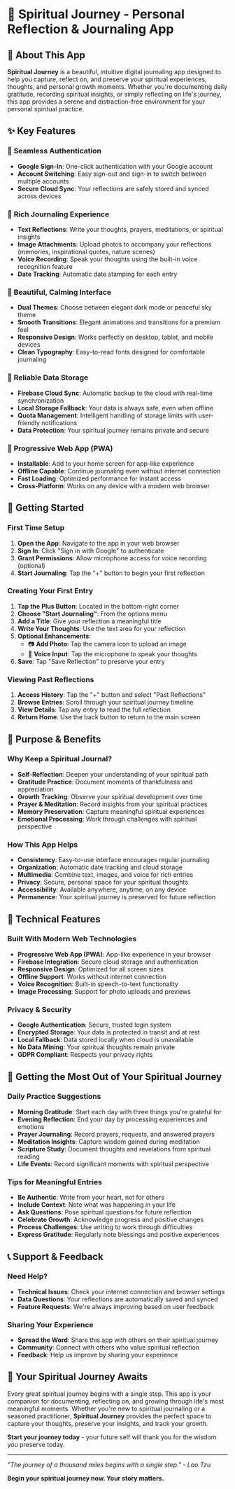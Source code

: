 # 🌟 Spiritual Journey - Personal Reflection & Journaling App

## 📖 About This App

**Spiritual Journey** is a beautiful, intuitive digital journaling app designed to help you capture, reflect on, and preserve your spiritual experiences, thoughts, and personal growth moments. Whether you're documenting daily gratitude, recording spiritual insights, or simply reflecting on life's journey, this app provides a serene and distraction-free environment for your personal spiritual practice.

## ✨ Key Features

### 🔐 **Seamless Authentication**
- **Google Sign-In**: One-click authentication with your Google account
- **Account Switching**: Easy sign-out and sign-in to switch between multiple accounts
- **Secure Cloud Sync**: Your reflections are safely stored and synced across devices

### 📝 **Rich Journaling Experience**
- **Text Reflections**: Write your thoughts, prayers, meditations, or spiritual insights
- **Image Attachments**: Upload photos to accompany your reflections (memories, inspirational quotes, nature scenes)
- **Voice Recording**: Speak your thoughts using the built-in voice recognition feature
- **Date Tracking**: Automatic date stamping for each entry

### 🎨 **Beautiful, Calming Interface**
- **Dual Themes**: Choose between elegant dark mode or peaceful sky theme
- **Smooth Transitions**: Elegant animations and transitions for a premium feel
- **Responsive Design**: Works perfectly on desktop, tablet, and mobile devices
- **Clean Typography**: Easy-to-read fonts designed for comfortable journaling

### 💾 **Reliable Data Storage**
- **Firebase Cloud Sync**: Automatic backup to the cloud with real-time synchronization
- **Local Storage Fallback**: Your data is always safe, even when offline
- **Quota Management**: Intelligent handling of storage limits with user-friendly notifications
- **Data Protection**: Your spiritual journey remains private and secure

### 📱 **Progressive Web App (PWA)**
- **Installable**: Add to your home screen for app-like experience
- **Offline Capable**: Continue journaling even without internet connection
- **Fast Loading**: Optimized performance for instant access
- **Cross-Platform**: Works on any device with a modern web browser

## 🚀 Getting Started

### **First Time Setup**
1. **Open the App**: Navigate to the app in your web browser
2. **Sign In**: Click "Sign in with Google" to authenticate
3. **Grant Permissions**: Allow microphone access for voice recording (optional)
4. **Start Journaling**: Tap the "+" button to begin your first reflection

### **Creating Your First Entry**
1. **Tap the Plus Button**: Located in the bottom-right corner
2. **Choose "Start Journaling"**: From the options menu
3. **Add a Title**: Give your reflection a meaningful title
4. **Write Your Thoughts**: Use the text area for your reflection
5. **Optional Enhancements**:
   - 📷 **Add Photo**: Tap the camera icon to upload an image
   - 🎤 **Voice Input**: Tap the microphone to speak your thoughts
6. **Save**: Tap "Save Reflection" to preserve your entry

### **Viewing Past Reflections**
1. **Access History**: Tap the "+" button and select "Past Reflections"
2. **Browse Entries**: Scroll through your spiritual journey timeline
3. **View Details**: Tap any entry to read the full reflection
4. **Return Home**: Use the back button to return to the main screen

## 🎯 Purpose & Benefits

### **Why Keep a Spiritual Journal?**
- **Self-Reflection**: Deepen your understanding of your spiritual path
- **Gratitude Practice**: Document moments of thankfulness and appreciation
- **Growth Tracking**: Observe your spiritual development over time
- **Prayer & Meditation**: Record insights from your spiritual practices
- **Memory Preservation**: Capture meaningful spiritual experiences
- **Emotional Processing**: Work through challenges with spiritual perspective

### **How This App Helps**
- **Consistency**: Easy-to-use interface encourages regular journaling
- **Organization**: Automatic date tracking and cloud storage
- **Multimedia**: Combine text, images, and voice for rich entries
- **Privacy**: Secure, personal space for your spiritual thoughts
- **Accessibility**: Available anywhere, anytime, on any device
- **Permanence**: Your spiritual journey is preserved for future reflection

## 🔧 Technical Features

### **Built With Modern Web Technologies**
- **Progressive Web App (PWA)**: App-like experience in your browser
- **Firebase Integration**: Secure cloud storage and authentication
- **Responsive Design**: Optimized for all screen sizes
- **Offline Support**: Works without internet connection
- **Voice Recognition**: Built-in speech-to-text functionality
- **Image Processing**: Support for photo uploads and previews

### **Privacy & Security**
- **Google Authentication**: Secure, trusted login system
- **Encrypted Storage**: Your data is protected in transit and at rest
- **Local Fallback**: Data stored locally when cloud is unavailable
- **No Data Mining**: Your spiritual thoughts remain private
- **GDPR Compliant**: Respects your privacy rights

## 🌈 Getting the Most Out of Your Spiritual Journey

### **Daily Practice Suggestions**
- **Morning Gratitude**: Start each day with three things you're grateful for
- **Evening Reflection**: End your day by processing experiences and emotions
- **Prayer Journaling**: Record prayers, requests, and answered prayers
- **Meditation Insights**: Capture wisdom gained during meditation
- **Scripture Study**: Document thoughts and revelations from spiritual reading
- **Life Events**: Record significant moments with spiritual perspective

### **Tips for Meaningful Entries**
- **Be Authentic**: Write from your heart, not for others
- **Include Context**: Note what was happening in your life
- **Ask Questions**: Pose spiritual questions for future reflection
- **Celebrate Growth**: Acknowledge progress and positive changes
- **Process Challenges**: Use writing to work through difficulties
- **Express Gratitude**: Regularly note blessings and positive experiences

## 📞 Support & Feedback

### **Need Help?**
- **Technical Issues**: Check your internet connection and browser settings
- **Data Questions**: Your reflections are automatically saved and synced
- **Feature Requests**: We're always improving based on user feedback

### **Sharing Your Experience**
- **Spread the Word**: Share this app with others on their spiritual journey
- **Community**: Connect with others who value spiritual reflection
- **Feedback**: Help us improve by sharing your experience

## 🌟 Your Spiritual Journey Awaits

Every great spiritual journey begins with a single step. This app is your companion for documenting, reflecting on, and growing through life's most meaningful moments. Whether you're new to spiritual journaling or a seasoned practitioner, **Spiritual Journey** provides the perfect space to capture your thoughts, preserve your insights, and track your growth.

**Start your journey today** - your future self will thank you for the wisdom you preserve today.

---

*"The journey of a thousand miles begins with a single step." - Lao Tzu*

**Begin your spiritual journey now. Your story matters.**
